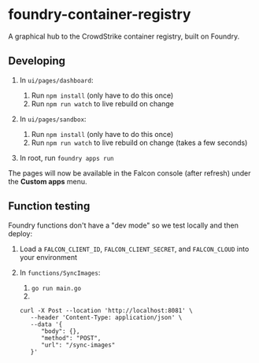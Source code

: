 # foundry-container-registry

A graphical hub to the CrowdStrike container registry, built on Foundry.

## Developing

1. In `ui/pages/dashboard`:

   1. Run `npm install` (only have to do this once)
   1. Run `npm run watch` to live rebuild on change

1. In `ui/pages/sandbox`:

   1. Run `npm install` (only have to do this once)
   1. Run `npm run watch` to live rebuild on change (takes a few seconds)

1. In root, run `foundry apps run`

The pages will now be available in the Falcon console (after refresh) under the **Custom apps** menu.

## Function testing

Foundry functions don't have a "dev mode" so we test locally and then deploy:

1. Load a `FALCON_CLIENT_ID`, `FALCON_CLIENT_SECRET`, and `FALCON_CLOUD` into your environment
1. In `functions/SyncImages`:

   1. `go run main.go`
   1.

   ```shell
   curl -X Post --location 'http://localhost:8081' \
      --header 'Content-Type: application/json' \
      --data '{
         "body": {},
         "method": "POST",
         "url": "/sync-images"
      }'
   ```

